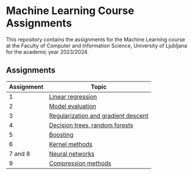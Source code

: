 # Machine Learning Course Assignments

This repository contains the assignments for the Machine Learning course at the Faculty of Computer and Information Science, University of Ljubljana for the academic year 2023/2024.

## Assignments

| Assignment | Topic                                                 |
| ---------- | ----------------------------------------------------- |
| 1          | [Linear regression](./assignment1/)                   |
| 2          | [Model evaluation](./assignment2)                     |
| 3          | [Regularization and gradient descent](./assignment3/) |
| 4          | [Decision trees, random forests](./assignment4/)      |
| 5          | [Boosting](./assignment5/)                            |
| 6          | [Kernel methods](./assignment6/)                      |
| 7 and 8    | [Neural networks](./assignment7-8/)                   |
| 9          | [Compression methods](./assignment9/)                 |

